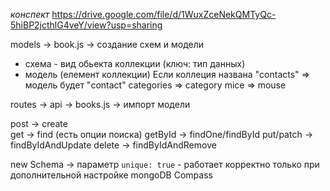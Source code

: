 _конспект_ https://drive.google.com/file/d/1WuxZceNekQMTyQc-5hiBP2jcthlG4veY/view?usp=sharing

models -> book.js -> создание схем и модели
 - схема - вид обьекта коллекции (ключ: тип данных)
 - модель (елемент коллекции)
 Если коллеция названа "contacts" => модель будет "contact"
                       categories => category
                             mice => mouse

routes -> api -> books.js -> импорт модели 



post -> create  
get -> find (есть опции поиска)
getById -> findOne/findById
put/patch -> findByIdAndUpdate
delete -> findByIdAndRemove

new Schema -> параметр `unique: true` - работает корректно только при дополнительной настройке mongoDB Compass
